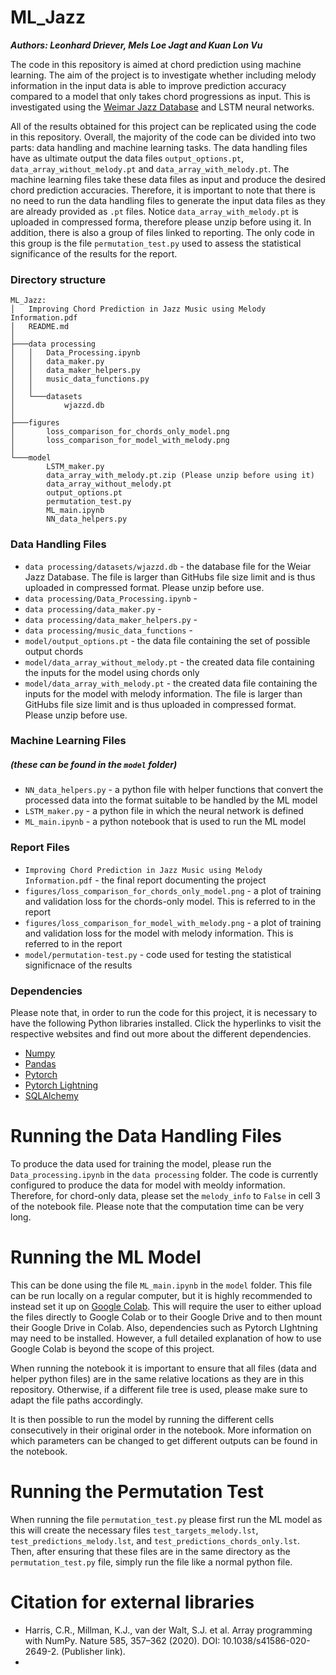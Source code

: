 # ML_Jazz

***Authors: Leonhard Driever, Mels Loe Jagt and Kuan Lon Vu***

The code in this repository is aimed at chord prediction using machine learning. The aim of the project is to investigate whether including melody information in the input data is able to improve prediction accuracy compared to a model that only takes chord progressions as input. This is investigated using the [Weimar Jazz Database](https://jazzomat.hfm-weimar.de/dbformat/dboverview.html) and LSTM neural networks.

All of the results obtained for this project can be replicated using the code in this repository. Overall, the majority of the code can be divided into two parts: data handling and machine learning tasks. The data handling files have as ultimate output the data files `output_options.pt`, `data_array_without_melody.pt` and `data_array_with_melody.pt`. The machine learning files take these data files as input and produce the desired chord prediction accuracies. Therefore, it is important to note that there is no need to run the data handling files to generate the input data files as they are already provided as `.pt` files. Notice `data_array_with_melody.pt` is uploaded in compressed forma, therefore please unzip before using it. In addition, there is also a group of files linked to reporting. The only code in this group is the file `permutation_test.py` used to assess the statistical significance of the results for the report.

### Directory structure
```
ML_Jazz:
│   Improving Chord Prediction in Jazz Music using Melody Information.pdf
│   README.md
│
├───data processing
│   │   Data_Processing.ipynb
│   │   data_maker.py
│   │   data_maker_helpers.py
│   │   music_data_functions.py
│   │
│   └───datasets
│           wjazzd.db
│
├───figures
│       loss_comparison_for_chords_only_model.png
│       loss_comparison_for_model_with_melody.png
│
└───model
        LSTM_maker.py
        data_array_with_melody.pt.zip (Please unzip before using it)
        data_array_without_melody.pt
        output_options.pt
        permutation_test.py
        ML_main.ipynb
        NN_data_helpers.py
```

### Data Handling Files
- `data processing/datasets/wjazzd.db` - the database file for the Weiar Jazz Database. The file is larger than GitHubs file size limit and is thus uploaded in compressed format. Please unzip before use.
- `data processing/Data_Processing.ipynb` -
- `data processing/data_maker.py` - 
- `data processing/data_maker_helpers.py` - 
- `data processing/music_data_functions` - 
- `model/output_options.pt` - the data file containing the set of possible output chords
- `model/data_array_without_melody.pt` - the created data file containing the inputs for the model using chords only
- `model/data_array_with_melody.pt` - the created data file containing the inputs for the model with melody information. The file is larger than GitHubs file size limit and is thus uploaded in compressed format. Please unzip before use.

### Machine Learning Files 
##### *(these can be found in the `model` folder)*
- `NN_data_helpers.py` - a python file with helper functions that convert the processed data into the format suitable to be handled by the ML model
- `LSTM_maker.py` - a python file in which the neural network is defined
- `ML_main.ipynb` - a python notebook that is used to run the ML model

### Report Files
- `Improving Chord Prediction in Jazz Music using Melody Information.pdf` - the final report documenting the project
- `figures/loss_comparison_for_chords_only_model.png` - a plot of training and validation loss for the chords-only model. This is referred to in the report
- `figures/loss_comparison_for_model_with_melody.png` - a plot of training and validation loss for the model with melody information. This is referred to in the report
- `model/permutation-test.py` - code used for testing the statistical significnace of the results

### Dependencies
Please note that, in order to run the code for this project, it is necessary to have the following Python libraries installed. Click the hyperlinks to visit the respective websites and find out more about the different dependencies.
- [Numpy](https://numpy.org/)
- [Pandas](https://pandas.pydata.org/)
- [Pytorch](https://pytorch.org/)
- [Pytorch Lightning](https://www.pytorchlightning.ai/)
- [SQLAlchemy](https://www.sqlalchemy.org/)

# Running the Data Handling Files
To produce the data used for training the model, please run the `Data_processing.ipynb` in the `data processing` folder. The code is currently configured to produce the data for model with meoldy information. Therefore, for chord-only data, please set the `melody_info` to `False` in cell 3 of the notebook file. Please note that the computation time can be very long.

# Running the ML Model
This can be done using the file `ML_main.ipynb` in the `model` folder. This file can be run locally on a regular computer, but it is highly recommended to instead set it up on [Google Colab](https://colab.research.google.com/). This will require the user to either upload the files directly to Google Colab or to their Google Drive and to then mount their Google Drive in Colab. Also, dependencies such as Pytorch LIghtning may need to be installed. However, a full detailed explanation of how to use Google Colab is beyond the scope of this project.

When running the notebook it is important to ensure that all files (data and helper python files) are in the same relative locations as they are in this repository. Otherwise, if a different file tree is used, please make sure to adapt the file paths accordingly.

It is then possible to run the model by running the different cells consecutively in their original order in the notebook. More information on which parameters can be changed to get different outputs can be found in the notebook.

# Running the Permutation Test
When running the file `permutation_test.py` please first run the ML model as this will create the necessary files `test_targets_melody.lst`, `test_predictions_melody.lst`, and `test_predictions_chords_only.lst`. Then, after ensuring that these files are in the same directory as the `permutation_test.py` file, simply run the file like a normal python file.

# Citation for external libraries
- Harris, C.R., Millman, K.J., van der Walt, S.J. et al. Array programming with NumPy. Nature 585, 357–362 (2020). DOI: 10.1038/s41586-020-2649-2. (Publisher link).
- 
